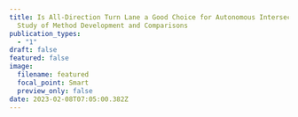 ```yaml
---
title: Is All-Direction Turn Lane a Good Choice for Autonomous Intersections? A
  Study of Method Development and Comparisons
publication_types:
  - "1"
draft: false
featured: false
image:
  filename: featured
  focal_point: Smart
  preview_only: false
date: 2023-02-08T07:05:00.382Z
---
```

